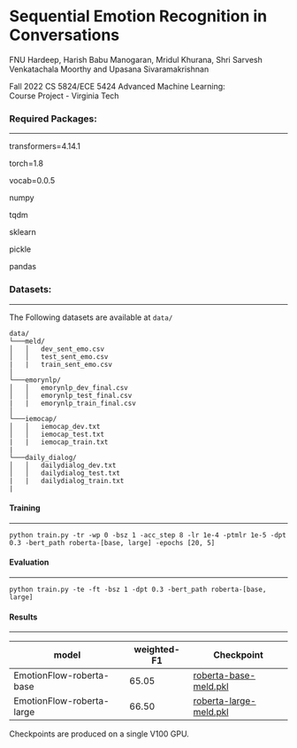 
# Sequential Emotion Recognition in Conversations

FNU Hardeep, Harish Babu Manogaran, Mridul Khurana, Shri Sarvesh Venkatachala Moorthy and Upasana Sivaramakrishnan

Fall 2022 CS 5824/ECE 5424 Advanced Machine Learning:  
Course Project - Virginia Tech

### Required Packages:
------
transformers=4.14.1

torch=1.8

vocab=0.0.5

numpy

tqdm

sklearn

pickle

pandas

### Datasets:
------
The Following datasets are available at `data/`
```
data/
└───meld/
│   │   dev_sent_emo.csv
│   │   test_sent_emo.csv
|   |   train_sent_emo.csv
│   
└───emorynlp/
│   │   emorynlp_dev_final.csv
│   │   emorynlp_test_final.csv
|   |   emorynlp_train_final.csv
│   
└───iemocap/
│   │   iemocap_dev.txt
│   │   iemocap_test.txt
|   |   iemocap_train.txt
|
└───daily_dialog/
│   │   dailydialog_dev.txt
│   │   dailydialog_test.txt
|   |   dailydialog_train.txt
|
```

#### Training
------
```
python train.py -tr -wp 0 -bsz 1 -acc_step 8 -lr 1e-4 -ptmlr 1e-5 -dpt 0.3 -bert_path roberta-[base, large] -epochs [20, 5]
```

#### Evaluation
------
```
python train.py -te -ft -bsz 1 -dpt 0.3 -bert_path roberta-[base, large]
```

#### Results
------

| model                     | weighted-F1 | Checkpoint                                                   |
| ------------------------- | ----------- | ------------------------------------------------------------ |
| EmotionFlow-roberta-base  | 65.05       | [roberta-base-meld.pkl](https://drive.google.com/file/d/13tTwxFbfO2ZaNJfic3F2AGATzU6ilA5C/view?usp=sharing) |
| EmotionFlow-roberta-large | 66.50       | [roberta-large-meld.pkl](https://drive.google.com/file/d/1zdS4SEvAzR5aVJ852zyaW4IzStQG6fvU/view?usp=sharing) |

Checkpoints are produced on a single V100 GPU.
